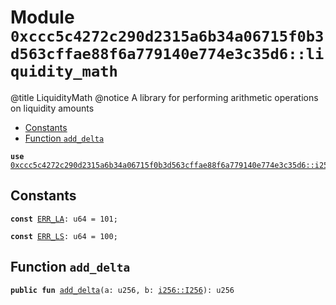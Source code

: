 
<a id="0xccc5c4272c290d2315a6b34a06715f0b3d563cffae88f6a779140e774e3c35d6_liquidity_math"></a>

# Module `0xccc5c4272c290d2315a6b34a06715f0b3d563cffae88f6a779140e774e3c35d6::liquidity_math`

@title LiquidityMath
@notice A library for performing arithmetic operations on liquidity amounts


-  [Constants](#@Constants_0)
-  [Function `add_delta`](#0xccc5c4272c290d2315a6b34a06715f0b3d563cffae88f6a779140e774e3c35d6_liquidity_math_add_delta)


<pre><code><b>use</b> <a href="i256.md#0xccc5c4272c290d2315a6b34a06715f0b3d563cffae88f6a779140e774e3c35d6_i256">0xccc5c4272c290d2315a6b34a06715f0b3d563cffae88f6a779140e774e3c35d6::i256</a>;
</code></pre>



<a id="@Constants_0"></a>

## Constants


<a id="0xccc5c4272c290d2315a6b34a06715f0b3d563cffae88f6a779140e774e3c35d6_liquidity_math_ERR_LA"></a>



<pre><code><b>const</b> <a href="liquidity_math.md#0xccc5c4272c290d2315a6b34a06715f0b3d563cffae88f6a779140e774e3c35d6_liquidity_math_ERR_LA">ERR_LA</a>: u64 = 101;
</code></pre>



<a id="0xccc5c4272c290d2315a6b34a06715f0b3d563cffae88f6a779140e774e3c35d6_liquidity_math_ERR_LS"></a>



<pre><code><b>const</b> <a href="liquidity_math.md#0xccc5c4272c290d2315a6b34a06715f0b3d563cffae88f6a779140e774e3c35d6_liquidity_math_ERR_LS">ERR_LS</a>: u64 = 100;
</code></pre>



<a id="0xccc5c4272c290d2315a6b34a06715f0b3d563cffae88f6a779140e774e3c35d6_liquidity_math_add_delta"></a>

## Function `add_delta`



<pre><code><b>public</b> <b>fun</b> <a href="liquidity_math.md#0xccc5c4272c290d2315a6b34a06715f0b3d563cffae88f6a779140e774e3c35d6_liquidity_math_add_delta">add_delta</a>(a: u256, b: <a href="i256.md#0xccc5c4272c290d2315a6b34a06715f0b3d563cffae88f6a779140e774e3c35d6_i256_I256">i256::I256</a>): u256
</code></pre>
